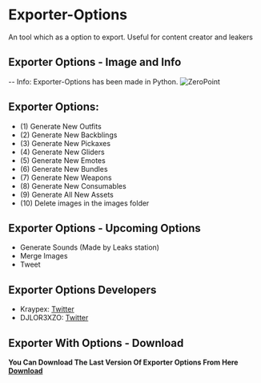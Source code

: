# Exporter-Options
An tool which as a option to export. Useful for content creator and leakers

## Exporter Options - Image and Info
-- Info: Exporter-Options has been made in Python.
![ZeroPoint](https://user-images.githubusercontent.com/71980142/135494443-27bd8f0d-1697-42e5-9f0f-4f628bb5968c.png)

## Exporter Options:

- (1) Generate New Outfits
- (2) Generate New Backblings
- (3) Generate New Pickaxes
- (4) Generate New Gliders
- (5) Generate New Emotes
- (6) Generate New Bundles
- (7) Generate New Weapons
- (8) Generate New Consumables
- (9) Generate All New Assets
- (10) Delete images in the images folder

## Exporter Options - Upcoming Options

 - Generate Sounds (Made by Leaks station)
 - Merge Images
 - Tweet

## Exporter Options Developers

* Kraypex: [Twitter](https://twitter.com/Kraypex) 
* DJLOR3XZO: [Twitter](https://twitter.com/djlorenzouasset)

## Exporter With Options - Download

**You Can Download The Last Version Of Exporter Options From Here [Download](https://github.com/Kraypex/Exporter-With-Options/tree/latest)** 
